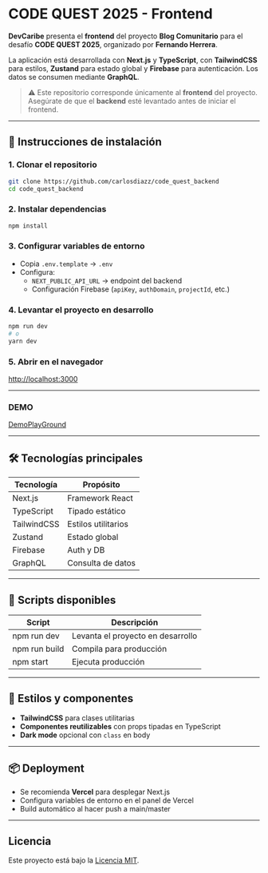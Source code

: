 # CODE QUEST 2025 - Frontend

**DevCaribe** presenta el **frontend** del proyecto **Blog Comunitario** para el desafío **CODE QUEST 2025**, organizado por **Fernando Herrera**.

La aplicación está desarrollada con **Next.js** y **TypeScript**, con **TailwindCSS** para estilos, **Zustand** para estado global y **Firebase** para autenticación. Los datos se consumen mediante **GraphQL**.

> ⚠️ Este repositorio corresponde únicamente al **frontend** del proyecto.
> Asegúrate de que el **backend** esté levantado antes de iniciar el frontend.

---

## 🚀 Instrucciones de instalación

### 1. Clonar el repositorio
```bash
git clone https://github.com/carlosdiazz/code_quest_backend
cd code_quest_backend
```

### 2. Instalar dependencias
```bash
npm install
```

### 3. Configurar variables de entorno
- Copia `.env.template` → `.env`
- Configura:
  - `NEXT_PUBLIC_API_URL` → endpoint del backend
  - Configuración Firebase (`apiKey`, `authDomain`, `projectId`, etc.)

### 4. Levantar el proyecto en desarrollo
```bash
npm run dev
# o
yarn dev
```

### 5. Abrir en el navegador
[http://localhost:3000](http://localhost:3000)

---
###  DEMO
[DemoPlayGround](https://code-quest-frontend-blond.vercel.app/)

---

## 🛠️ Tecnologías principales

| Tecnología | Propósito |
|------------|-----------|
| Next.js | Framework React |
| TypeScript | Tipado estático |
| TailwindCSS | Estilos utilitarios |
| Zustand | Estado global |
| Firebase | Auth y DB |
| GraphQL | Consulta de datos |

---

## 📜 Scripts disponibles

| Script | Descripción |
|--------|------------|
| npm run dev | Levanta el proyecto en desarrollo |
| npm run build | Compila para producción |
| npm start | Ejecuta producción |

---

## 🎨 Estilos y componentes

- **TailwindCSS** para clases utilitarias
- **Componentes reutilizables** con props tipadas en TypeScript
- **Dark mode** opcional con `class` en body

---

## 📦 Deployment

- Se recomienda **Vercel** para desplegar Next.js
- Configura variables de entorno en el panel de Vercel
- Build automático al hacer push a main/master

---

## Licencia
Este proyecto está bajo la [Licencia MIT](./LICENSE).